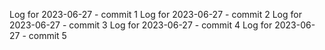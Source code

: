 Log for 2023-06-27 - commit 1
Log for 2023-06-27 - commit 2
Log for 2023-06-27 - commit 3
Log for 2023-06-27 - commit 4
Log for 2023-06-27 - commit 5
